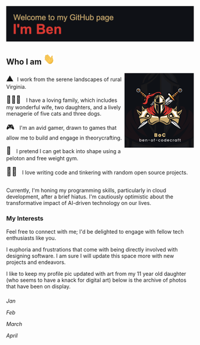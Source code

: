 <!-- ![Header](header.png | width=100) -->
<img src="header.png" height="95px" style="align:block"> 

## Who I am <img width="30px" height="30" src="https://github.com/SatYu26/SatYu26/raw/master/Assets/Hi.gif" />
<img src="images/b-o-c.png" align="right" height="200px" />
<span style="font-size:23px; display: inline-block; padding-right:6px">⛰️</span> I work from the serene landscapes of rural Virginia. 

<span style="font-size:20px; display: inline-block; padding-right:14px">👨‍👩‍👧</span>I have a loving family, which includes my wonderful wife, two daughters, and a lively menagerie of five cats and three dogs.

<span style="font-size:20px; display: inline-block; padding-right:10px">🎮</span> I'm an avid gamer, drawn to games that allow me to build and engage in theorycrafting. 


<span style="font-size:20px; display: inline-block; padding-right:10px">💪</span> I pretend I can get back into shape using a peloton and free weight gym. 

<span style="font-size:22px; display: inline-block; padding-right:10px">👨‍💻</span>  I love writing code and tinkering with random open source projects.  

## 
Currently, I'm honing my programming skills, particularly in cloud development, after a brief hiatus. I'm cautiously optimistic about the transformative impact of AI-driven technology on our lives. 

###  My Interests




 Feel free to connect with me; I'd be delighted to engage with fellow tech enthusiasts like you.

I euphoria and frustrations that come with being directly involved with designing software. I am sure I will update this space 
more with new projects and endeavors. 

I like to keep my profile pic updated with art from my 11 year old daughter (who seems to have a knack for digital art) below is the archive of photos that have been on 
display. 
###  
*Jan*

*Feb*

*March* 

*April* 


<!--
**ben-of-codecraft/ben-of-codecraft** is a ✨ _special_ ✨ repository because its `README.md` (this file) appears on your GitHub profile.

Here are some ideas to get you started:

- 🔭 I’m currently working on ...
- 🌱 I’m currently learning ...
- 👯 I’m looking to collaborate on ...
- 🤔 I’m looking for help with ...
- 💬 Ask me about ...
- 📫 How to reach me: ...
- 😄 Pronouns: ...
- ⚡ Fun fact: ...
-->
